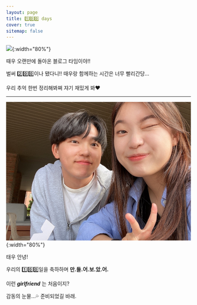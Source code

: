 ```yaml
---
layout: page
title: 1️⃣0️⃣0️⃣ days
cover: true
sitemap: false
---
```


![](/assets/img/200/IMG_6856.JPG){:width="80%"}

때우 오랜만에 돌아온 블로그 타임이야!!

벌써 2️⃣0️⃣0️⃣이나 됐다니!! 때우랑 함께하는 시간은 너무 빨리간당...

우리 추억 한번 정리해봐쪄 쟈기 재밌게 봐❤️

---

![](/assets/img/love1.JPG){:width="80%"}
<!-- ![](/assets/img/love2.JPG){:width="100%"} -->

태우 안녕!

우리의 1️⃣0️⃣0️⃣일을 축하하며 **만.들.어.보.았.어.**

이런 ***girlfriend*** 는 처음이지?

감동의 눈물...💦 준비되었길 바래.

